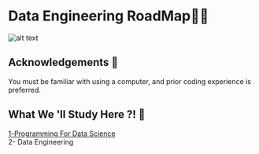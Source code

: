 
# Data Engineering RoadMap👨‍💻

![alt text](https://i.ibb.co/5cSWLrL/4401280.jpg)


## Acknowledgements 📕

You must be familiar with using a computer, and prior coding experience is preferred.
## What We 'll Study Here ?! 👣

[1-Programming For Data Science ](https://github.com/Ahmedtarekpage/The-Golden-Learning-Track/tree/main/1-%20Data%20Engineering%20RoadMap/1-%20Programing%20For%20Data%20Science)  
2- Data Engineering
